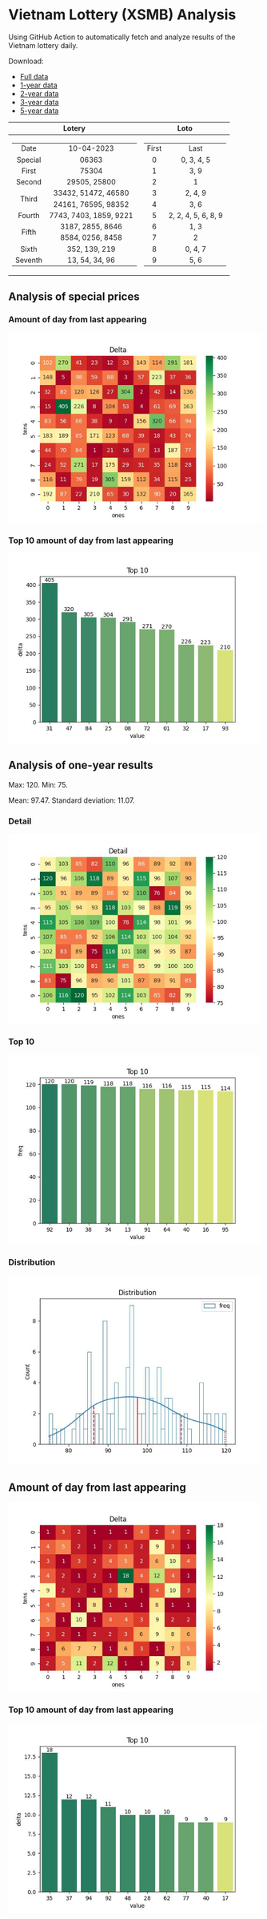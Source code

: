 # Vietnam Lottery (XSMB) Analysis

Using GitHub Action to automatically fetch and analyze results of the Vietnam lottery daily.

Download:

* [Full data](https://raw.githubusercontent.com/khiemdoan/vietnam-lottery-xsmb-analysis/main/results/xsmb.csv)
* [1-year data](https://raw.githubusercontent.com/khiemdoan/vietnam-lottery-xsmb-analysis/main/results/xsmb_1_year.csv)
* [2-year data](https://raw.githubusercontent.com/khiemdoan/vietnam-lottery-xsmb-analysis/main/results/xsmb_2_year.csv)
* [3-year data](https://raw.githubusercontent.com/khiemdoan/vietnam-lottery-xsmb-analysis/main/results/xsmb_3_year.csv)
* [5-year data](https://raw.githubusercontent.com/khiemdoan/vietnam-lottery-xsmb-analysis/main/results/xsmb_5_year.csv)

| Lotery      | Loto |
| :-----------: | :-----------: |
| <table><tr><td>Date</td><td>10-04-2023</td></tr><tr><td>Special</td><td>06363</td></tr><tr><td>First</td><td>75304</td></tr><tr><td>Second</td><td>29505, 25800</td></tr><tr><td rowspan="2">Third</td><td>33432, 51472, 46580</td></tr><tr><td>24161, 76595, 98352</td></tr><tr><td>Fourth</td><td>7743, 7403, 1859, 9221</td></tr><tr><td rowspan="2">Fifth</td><td>3187, 2855, 8646</td></tr><tr><td>8584, 0256, 8458</td></tr><tr><td>Sixth</td><td>352, 139, 219</td></tr><tr><td>Seventh</td><td>13, 54, 34, 96</td></tr></table> | <table><tr><td>First</td><td>Last</td></tr><tr><td>0</td><td>0, 3, 4, 5</td></tr><tr><td>1</td><td>3, 9</td></tr><tr><td>2</td><td>1</td></tr><tr><td>3</td><td>2, 4, 9</td></tr><tr><td>4</td><td>3, 6</td></tr><tr><td>5</td><td>2, 2, 4, 5, 6, 8, 9</td></tr><tr><td>6</td><td>1, 3</td></tr><tr><td>7</td><td>2</td></tr><tr><td>8</td><td>0, 4, 7</td></tr><tr><td>9</td><td>5, 6</td></tr></table> |


<h2>Analysis of special prices</h2>

<h3>Amount of day from last appearing</h3>

![Delta](images/special_delta.jpg)

<h3>Top 10 amount of day from last appearing</h3>

![Delta top 10](images/special_delta_top_10.jpg)

<h2>Analysis of one-year results</h2>

Max: 120. Min: 75.

Mean: 97.47. Standard deviation: 11.07.

<h3>Detail</h3>

![Detail](images/heatmap.jpg)

<h3>Top 10</h3>

![Top 10](images/top-10.jpg)

<h3>Distribution</h3>

![Distribution](images/distribution.jpg)

<h2>Amount of day from last appearing</h2>

![Delta](images/delta.jpg)

<h3>Top 10 amount of day from last appearing</h3>

![Delta top 10](images/delta_top_10.jpg)